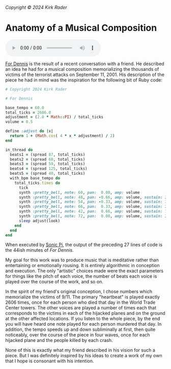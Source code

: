 _Copyright &copy; 2024 Kirk Rader_

# Anatomy of a Musical Composition

<audio controls>
    <source src="/mp3/20_For_Dennis.mp3" type="audio/mpeg"/>
</audio>

[For Dennis](/mp3/20_For_Dennis.mp3) is the result of a recent conversation
with a friend. He described an idea he had for a musical composition
memorializing the thousands of victims of the terrorist attacks on September
11, 2001. His description of the piece he had in mind was the inspiration for
the following bit of Ruby code:

```ruby
# Copyright 2024 Kirk Rader

# For Dennis

base_tempo = 60.0
total_ticks = 2606.0
adjustment = (2.0 * Math::PI) / total_ticks
volume = 0.5

define :adjust do |x|
  return 1 + (Math.cos( 4 * x * adjustment) / 2)
end

in_thread do
  beats1 = (spread 87, total_ticks)
  beats2 = (spread 60, total_ticks)
  beats3 = (spread 59, total_ticks)
  beats4 = (spread 125, total_ticks)
  beats5 = (spread 40, total_ticks)
  with_bpm base_tempo do
    total_ticks.times do
      tick
      synth :pretty_bell, note: 60, pan:  0.00, amp: volume
      synth :pretty_bell, note: 48, pan: -0.66, amp: volume, sustain: 20 if beats1[look]
      synth :pretty_bell, note: 54, pan: -0.33, amp: volume, sustain: 30 if beats2[look]
      synth :pretty_bell, note: 66, pan:  0.33, amp: volume, sustain: 29 if beats3[look]
      synth :pretty_bell, note: 42, pan:  0.66, amp: volume, sustain: 15 if beats4[look]
      synth :pretty_bell, note: 72, pan:  0.00, amp: volume, sustain: 25 if beats5[look]
      sleep adjust(look)
    end
  end
end
```

When executed by [Sonic Pi](https://sonic-pi.net/), the output of the preceding
27 lines of code is the 44ish minutes of _For Dennis_.

My goal for this work was to produce music that is meditative rather than
entertaining or emotionally rousing. It is entirely algorithmic in conception
and execution. The only "artistic" choices made were the exact parameters for
things like the pitch of each voice, the number of beats each voice is played
over the course of the work, and so on.

In the spirit of my friend's original conception, I chose numbers which
memorialize the victims of 9/11. The primary "heartbeat" is played exactly 2606
times, once for each person who died that day in the World Trade Center towers.
The other voices are played a number of times each that corresponds to the
victims in each of the hijacked planes and on the ground at the other affected
locations. If you listen to the whole piece, by the end you will have heard one
note played for each person murdered that day. In addition, the tempo speeds up
and down subliminally at first, then quite noticeably, over the course of the
piece in four waves, once for each hijacked plane and the people killed by each
crash.

None of this is exactly what my friend described in his vision for such a
piece. But I was definitely inspired by his ideas to create a work of my own
that I hope is consonant with his intention.